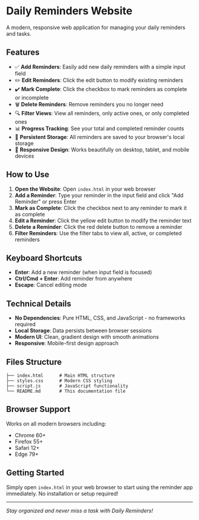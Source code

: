 # Daily Reminders Website

A modern, responsive web application for managing your daily reminders and tasks.

## Features

- ✅ **Add Reminders**: Easily add new daily reminders with a simple input field
- ✏️ **Edit Reminders**: Click the edit button to modify existing reminders
- ✔️ **Mark Complete**: Click the checkbox to mark reminders as complete or incomplete
- 🗑️ **Delete Reminders**: Remove reminders you no longer need
- 🔍 **Filter Views**: View all reminders, only active ones, or only completed ones
- 📊 **Progress Tracking**: See your total and completed reminder counts
- 💾 **Persistent Storage**: All reminders are saved to your browser's local storage
- 📱 **Responsive Design**: Works beautifully on desktop, tablet, and mobile devices

## How to Use

1. **Open the Website**: Open `index.html` in your web browser
2. **Add a Reminder**: Type your reminder in the input field and click "Add Reminder" or press Enter
3. **Mark as Complete**: Click the checkbox next to any reminder to mark it as complete
4. **Edit a Reminder**: Click the yellow edit button to modify the reminder text
5. **Delete a Reminder**: Click the red delete button to remove a reminder
6. **Filter Reminders**: Use the filter tabs to view all, active, or completed reminders

## Keyboard Shortcuts

- **Enter**: Add a new reminder (when input field is focused)
- **Ctrl/Cmd + Enter**: Add reminder from anywhere
- **Escape**: Cancel editing mode

## Technical Details

- **No Dependencies**: Pure HTML, CSS, and JavaScript - no frameworks required
- **Local Storage**: Data persists between browser sessions
- **Modern UI**: Clean, gradient design with smooth animations
- **Responsive**: Mobile-first design approach

## Files Structure

```
├── index.html      # Main HTML structure
├── styles.css      # Modern CSS styling
├── script.js       # JavaScript functionality
└── README.md       # This documentation file
```

## Browser Support

Works on all modern browsers including:
- Chrome 60+
- Firefox 55+
- Safari 12+
- Edge 79+

## Getting Started

Simply open `index.html` in your web browser to start using the reminder app immediately. No installation or setup required!

---

*Stay organized and never miss a task with Daily Reminders!*